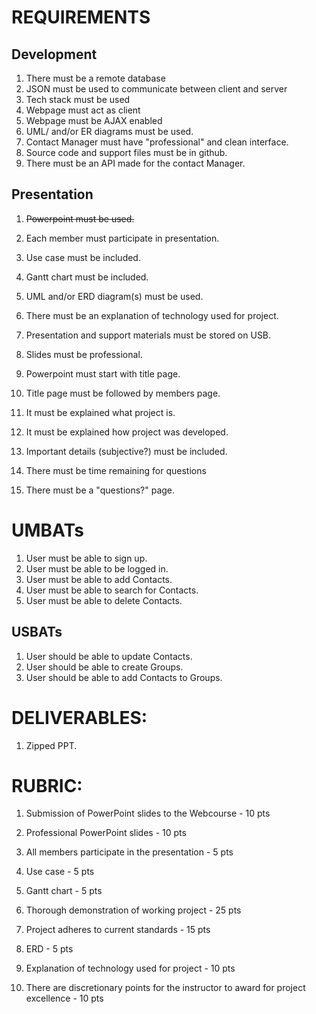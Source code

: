 # REQUIREMENTS
## Development
  1. There must be a remote database
  2. JSON must be used to communicate between client and server
  3. Tech stack must be used
  4. Webpage must act as client
  5. Webpage must be AJAX enabled
  6. UML/ and/or ER diagrams  must be used.
  7. Contact Manager must have "professional" and clean interface.
  8. Source code and support files must be in github.
  9. There must be an API made for the contact Manager.

## Presentation
  1. ~~Powerpoint must be used.~~
  2. Each member must participate in presentation.
  3. Use case must be included.
  4. Gantt chart must be included.
  5. UML and/or ERD  diagram(s) must be used.
  6. There must be an explanation of technology used for project.
  7. Presentation and support materials must be stored on USB.
  8. Slides must be professional.
  9. Powerpoint must start with title page.
  10. Title page must be followed by members page.
  11. It must be explained what project is.
  12. It must be explained how project was developed.
  13. Important details (subjective?) must be included.

  14. There must be time remaining for questions
  15. There must be a "questions?" page.



# UMBATs
  1. User must be able to sign up.
  1. User must be able to be logged in.
  1. User must be able to add Contacts.
  1. User must be able to search for Contacts.
  1. User must be able to delete Contacts.

## USBATs
  1. User should be able to update Contacts.
  1. User should be able to create Groups.
  1. User should be able to add Contacts to Groups.






# DELIVERABLES:
  1. Zipped PPT.

# RUBRIC:
  1. Submission of PowerPoint slides to the Webcourse - 10 pts

  2. Professional PowerPoint slides - 10 pts
  3. All members participate in the presentation - 5 pts
  4. Use case - 5 pts
  5. Gantt chart - 5 pts
  6. Thorough demonstration of working project - 25 pts
  7. Project adheres to current standards - 15 pts
  8. ERD - 5 pts
  9. Explanation of technology used for project - 10 pts
  10. There are discretionary points for the instructor to award for project excellence - 10 pts
